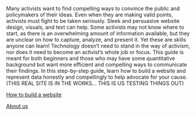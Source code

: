 Many activists want to find compelling ways to convince the public and policymakers of their ideas. Even when they are making valid points, activists must fight to be taken seriously. Sleek and persuasive website design, visuals, and text can help. Some activists may not know where to start, as there is an overwhelming amount of information available, but they are unclear on how to capture, analyze, and present it. Yet these are skills anyone can learn! Technology doesn’t need to stand in the way of activism, nor does it need to become an activist’s whole job or focus. This guide is meant for both beginners and those who may have some quantitative background but want more efficient and compelling ways to communicate their findings. In this step-by-step guide, learn how to build a website and represent data honestly and compellingly to help advocate for your cause. (THIS REAL SITE IS IN THE WORKS... THIS IS US TESTING THINGS OUT)

[How to build a website](pg1)

[About us](pg2)
